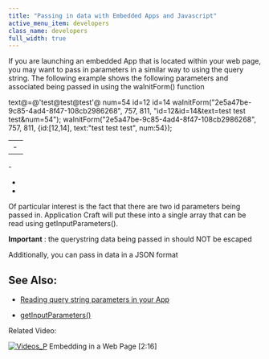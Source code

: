 ```yaml
---
title: "Passing in data with Embedded Apps and Javascript"
active_menu_item: developers
class_name: developers
full_width: true
---
```



If you are launching an embedded App that is located within your web page, you may want to pass in parameters in a similar way to using the query string. The following example shows the following parameters and associated being passed in using the waInitForm() function

<table>
<tr>
<td width="13">
 - 

</td>
      text@=@'test@test@test'@
      num=54
      id=12
      id=14
      <script@src="http://ac-dev.applicationcraft.com//live/userlive.js"@type="text/javascript"></script>
      <script@type="text/javascript">
         waInitForm("2e5a47be-9c85-4ad4-8f47-108cb2986268", 
           757, 811, "id=12&id=14&text=test test test&num=54");
      </script>
      <script@src="http://ac-dev.applicationcraft.com//live/userlive.js"@type="text/javascript"></script>
      <script@type="text/javascript">
         waInitForm("2e5a47be-9c85-4ad4-8f47-108cb2986268", 
           757, 811, {id:[12,14], text:"test test test", num:54});
      </script>
     

</tr>
</table>
 - 

 - 

 - 

Of particular interest is the fact that there are two id parameters being passed in. Application Craft will put these into a single array that can be read using getInputParameters().

**Important** : the querystring data being passed in should NOT be escaped

Additionally, you can pass in data in a JSON format

## See Also:

 - [Reading query string parameters in your App](reading-querystring-parameters.htm)

 - [getInputParameters()](../../../scripting-apis/client-api/app-functions/getinputparameter)

Related Video:

[![Videos\_P](/img/docs/videos_p.png)](http://www.youtube.com/v/Riyw8suv0hc?autoplay=1&hd=1&fs=1&showsearch=0&rel=0&) Embedding in a Web Page [2:16]

